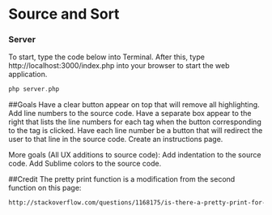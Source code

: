 # Source and Sort

### Server

To start, type the code below into Terminal. After this, type http://localhost:3000/index.php into your browser to start the web application. 

```php
php server.php 
```

##Goals
Have a clear button appear on top that will remove all highlighting.
Add line numbers to the source code.
Have a separate box appear to the right that lists the line numbers for each tag when the button corresponding to the tag is clicked.
Have each line number be a button that will redirect the user to that line in the source code.
Create an instructions page.

More goals (All UX additions to source code):
Add indentation to the source code. 
Add Sublime colors to the source code. 

##Credit
The pretty print function is a modification from the second function on this page: 
```html
http://stackoverflow.com/questions/1168175/is-there-a-pretty-print-for-php
```
